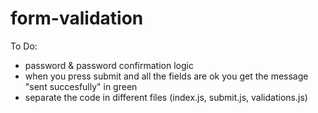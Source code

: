 # form-validation

To Do:
- password & password confirmation logic
- when you press submit and all the fields are ok you get the message "sent succesfully" in green
- separate the code in different files (index.js, submit.js, validations.js)
